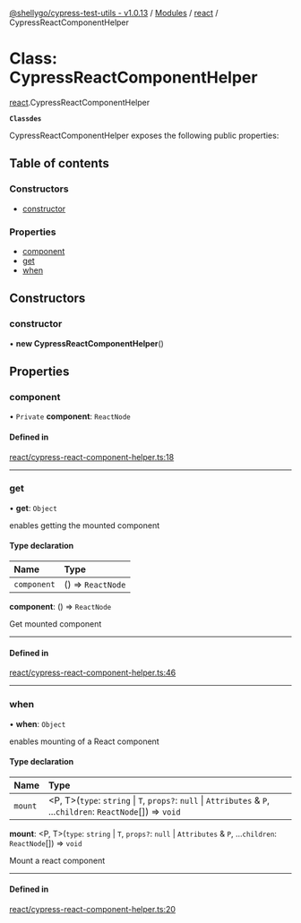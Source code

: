 [@shellygo/cypress-test-utils - v1.0.13](../README.md) / [Modules](../modules.md) / [react](../modules/react.md) / CypressReactComponentHelper

# Class: CypressReactComponentHelper

[react](../modules/react.md).CypressReactComponentHelper

**`Classdes`**

CypressReactComponentHelper exposes the following public properties:

## Table of contents

### Constructors

- [constructor](react.CypressReactComponentHelper.md#constructor)

### Properties

- [component](react.CypressReactComponentHelper.md#component)
- [get](react.CypressReactComponentHelper.md#get)
- [when](react.CypressReactComponentHelper.md#when)

## Constructors

### constructor

• **new CypressReactComponentHelper**()

## Properties

### component

• `Private` **component**: `ReactNode`

#### Defined in

[react/cypress-react-component-helper.ts:18](https://github.com/ShellyDCMS/cypress-test-utils/blob/2d07010/src/react/cypress-react-component-helper.ts#L18)

___

### get

• **get**: `Object`

enables getting the mounted component

#### Type declaration

| Name | Type |
| :------ | :------ |
| `component` | () => `ReactNode` |

**component**: () => `ReactNode`

Get mounted component

-----

#### Defined in

[react/cypress-react-component-helper.ts:46](https://github.com/ShellyDCMS/cypress-test-utils/blob/2d07010/src/react/cypress-react-component-helper.ts#L46)

___

### when

• **when**: `Object`

enables mounting of a React component

#### Type declaration

| Name | Type |
| :------ | :------ |
| `mount` | <P, T\>(`type`: `string` \| `T`, `props?`: ``null`` \| `Attributes` & `P`, ...`children`: `ReactNode`[]) => `void` |

**mount**: <P, T\>(`type`: `string` \| `T`, `props?`: ``null`` \| `Attributes` & `P`, ...`children`: `ReactNode`[]) => `void`

Mount a react component

-----

#### Defined in

[react/cypress-react-component-helper.ts:20](https://github.com/ShellyDCMS/cypress-test-utils/blob/2d07010/src/react/cypress-react-component-helper.ts#L20)
